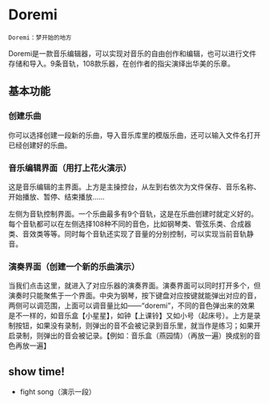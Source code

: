 # Doremi
`Doremi：梦开始的地方`

Doremi是一款音乐编辑器，可以实现对音乐的自由创作和编辑，也可以进行文件存储和导入。9条音轨，108款乐器，在创作者的指尖演绎出华美的乐章。

## 基本功能
### 创建乐曲
你可以选择创建一段新的乐曲，导入音乐库里的模版乐曲，还可以输入文件名打开已经创建好的乐曲。

### 音乐编辑界面（用打上花火演示）
这是音乐编辑的主界面。上方是主操控台，从左到右依次为文件保存、音乐名称、开始播放、暂停、结束播放……

左侧为音轨控制界面。一个乐曲最多有9个音轨，这是在乐曲创建时就定义好的。每个音轨都可以在左侧选择108种不同的音色，比如钢琴类、管弦乐类、合成器类、音效类等等。同时每个音轨还实现了音量的分别控制，可以实现当前音轨静音。

### 演奏界面（创建一个新的乐曲演示）
当我们点击这里，就进入了对应乐器的演奏界面。演奏界面可以同时打开多个，但演奏时只能聚焦于一个界面。中央为钢琴，按下键盘对应按键就能弹出对应的音，两侧可以调范围，上面可以调音量比如——“doremi”，不同的音色弹出来的效果是不一样的，如音乐盒【小星星】，如钟【上课铃】又如小号（起床号）。上方是录制按钮，如果没有录制，则弹出的音不会被记录到音乐里，就当作是练习；如果开启录制，则弹出的音会被记录。【例如：音乐盒（燕园情）（再放一遍）换成别的音色再放一遍】

## show time!
* fight song（演示一段）
